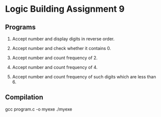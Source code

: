 # Logic Building Assignment 9

## Programs

1. Accept number and display digits in reverse order.

2. Accept number and check whether it contains 0.

3. Accept number and count frequency of 2.

4. Accept number and count frequency of 4.

5. Accept number and count frequency of such digits which are less than 6.

## Compilation

gcc program.c -o myexe
./myexe
